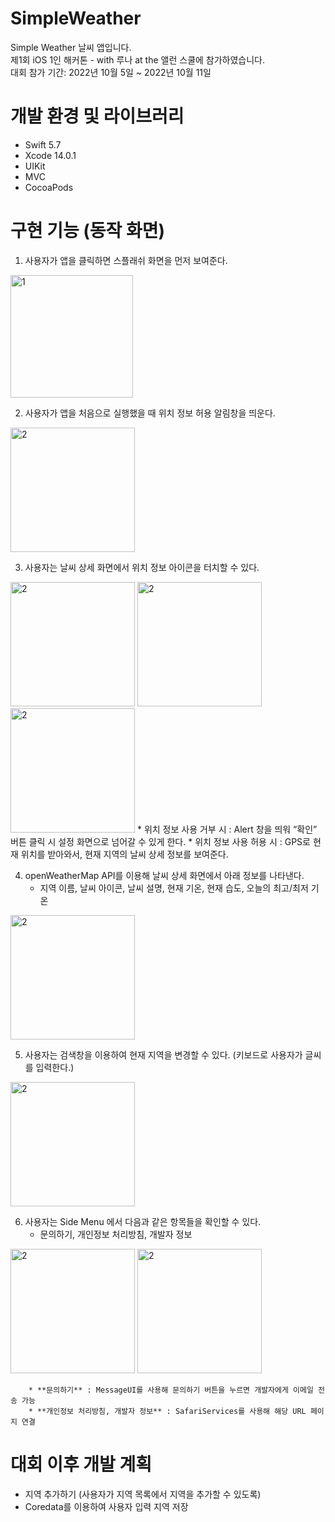# SimpleWeather

Simple Weather 날씨 앱입니다.    
제1회 iOS 1인 해커톤 - with 루나 at the 앨런 스쿨에 참가하였습니다.  
대회 참가 기간: 2022년 10월 5일 ~ 2022년 10월 11일  
  
    
    

개발 환경 및 라이브러리
=========
* Swift 5.7
* Xcode 14.0.1
* UIKit
* MVC 
* CocoaPods



구현 기능 (동작 화면)
=========

1. 사용자가 앱을 클릭하면 스플래쉬 화면을 먼저 보여준다.  
<img width="196" alt="1" src="https://user-images.githubusercontent.com/108605997/195732816-fcb05ae2-33f3-4f4e-9a4d-d7553dcffaed.png">  

2. 사용자가 앱을 처음으로 실행했을 때 위치 정보 허용 알림창을 띄운다.  
<img width="199" alt="2" src="https://user-images.githubusercontent.com/108605997/195733001-d294cbf6-f14d-4fa5-9020-1bbaeea09575.png">

3. 사용자는 날씨 상세 화면에서 위치 정보 아이콘을 터치할 수 있다.  
<img width="199" alt="2" src="https://user-images.githubusercontent.com/108605997/195733184-189982a1-2cec-46ed-82cf-4f688deba2c7.png">
<img width="199" alt="2" src="https://user-images.githubusercontent.com/108605997/195733436-76b7e32c-4411-4626-a0ab-13f3432c4258.gif">
<img width="199" alt="2" src="https://user-images.githubusercontent.com/108605997/195733274-4e2974d6-0be2-4a3b-b1b4-4360ce66e204.gif">
	*   위치 정보 사용 거부 시 : Alert 창을 띄워 “확인” 버튼 클릭 시 설정 화면으로 넘어갈 수 있게 한다.  
	*   위치 정보 사용 허용 시 : GPS로 현재 위치를 받아와서, 현재 지역의 날씨 상세 정보를 보여준다.  
	
	
4. openWeatherMap API를 이용해 날씨 상세 화면에서 아래 정보를 나타낸다.  
	*  지역 이름, 날씨 아이콘, 날씨 설명, 현재 기온, 현재 습도, 오늘의 최고/최저 기온  
<img width="199" alt="2" src="https://user-images.githubusercontent.com/108605997/195733481-7a9b6d27-b133-499d-adf5-c34056adcebe.png">



5. 사용자는 검색창을 이용하여 현재 지역을 변경할 수 있다. (키보드로 사용자가 글씨를 입력한다.) 
<img width="199" alt="2" src="https://user-images.githubusercontent.com/108605997/195733553-7bf41486-8c50-4773-a881-99b02e925531.gif">


6. 사용자는 Side Menu 에서 다음과 같은 항목들을 확인할 수 있다.  
	* 문의하기, 개인정보 처리방침, 개발자 정보    
<img width="199" alt="2" src="https://user-images.githubusercontent.com/108605997/195733556-7b698598-2d48-4868-89b0-c13cbe4e0c1b.gif">
<img width="199" alt="2" src="https://user-images.githubusercontent.com/108605997/195733561-a152846b-a950-48c2-8314-596985e3e945.gif">

		* **문의하기** : MessageUI를 사용해 문의하기 버튼을 누르면 개발자에게 이메일 전송 가능    
		* **개인정보 처리방침, 개발자 정보** : SafariServices를 사용해 해당 URL 페이지 연결    





대회 이후 개발 계획
=========
- 지역 추가하기 (사용자가 지역 목록에서 지역을 추가할 수 있도록)
- Coredata를 이용하여 사용자 입력 지역 저장


